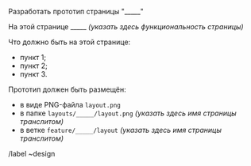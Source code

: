 Разработать прототип страницы "_____"

На этой странице _____ *(указать здесь функциональность страницы)*

Что должно быть на этой странице:
- пункт 1;
- пункт 2;
- пункт 3.

Прототип должен быть размещён:
- в виде PNG-файла `layout.png`
- в папке `layouts/_____/layout.png` *(указать здесь имя страницы транслитом)*
- в ветке `feature/_____/layout` *(указать здесь имя страницы транслитом)*

/label ~design
